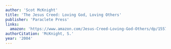 ```yaml
---
author: 'Scot McKnight'
title: 'The Jesus Creed: Loving God, Loving Others'
publisher: 'Paraclete Press'
links:
  amazon: 'https://www.amazon.com/Jesus-Creed-Loving-God-Others/dp/1557254001'
authorCitation: 'McKnight, S.'
year: '2004'
---
```

